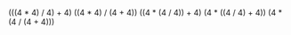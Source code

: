 (((4 * 4) / 4) + 4)
((4 * 4) / (4 + 4))
((4 * (4 / 4)) + 4)
(4 * ((4 / 4) + 4))
(4 * (4 / (4 + 4)))
